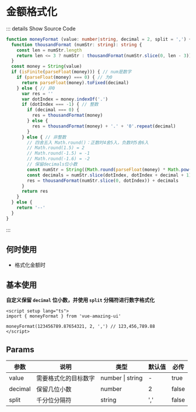 # 金额格式化

::: details  Show Source Code

```ts
function moneyFormat (value: number|string, decimal = 2, split = ',') {
  function thousandFormat (numStr: string): string {
    const len = numStr.length
    return len <= 3 ? numStr : thousandFormat(numStr.slice(0, len - 3)) + split + numStr.slice(len - 3, len)
  }
  const money = String(value)
  if (isFinite(parseFloat(money))) { // num是数字
    if (parseFloat(money) === 0) { // 为0
      return parseFloat(money).toFixed(decimal)
    } else { // 非0
      var res = ''
      var dotIndex = money.indexOf('.')
      if (dotIndex === -1) { // 整数
        if (decimal === 0) {
          res = thousandFormat(money)
        } else {
          res = thousandFormat(money) + '.' + '0'.repeat(decimal)
        }
      } else { // 非整数
        // 四舍五入 Math.round()：正数时4舍5入，负数时5舍6入
        // Math.round(1.5) = 2
        // Math.round(-1.5) = -1
        // Math.round(-1.6) = -2
        // 保留decimals位小数
        const numStr = String((Math.round(parseFloat(money) * Math.pow(10, decimal)) / Math.pow(10, decimal)).toFixed(decimal)) // 四舍五入，然后固定保留2位小数
        const decimals = numStr.slice(dotIndex, dotIndex + decimal + 1) // 截取小数位
        res = thousandFormat(numStr.slice(0, dotIndex)) + decimals
      }
      return res
    }
  } else {
    return '--'
  }
}
```

:::

## 何时使用

- 格式化金额时

## 基本使用

**自定义保留 `decimal` 位小数，并使用 `split` 分隔符进行数字格式化**

```vue
<script setup lang="ts">
import { moneyFormat } from 'vue-amazing-ui'

moneyFormat(123456789.87654321, 2, ',') // 123,456,789.88
</script>
```

## Params

参数 | 说明 | 类型 | 默认值 | 必传
-- | -- | -- | -- | --
value | 需要格式化的目标数字 | number &#124; string | - | true
decimal | 保留几位小数 | number | 2 | false
split | 千分位分隔符 | string | ',' | false
